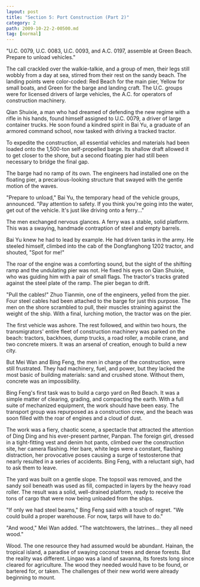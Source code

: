 ```yaml
---
layout: post
title: "Section 5: Port Construction (Part 2)"
category: 2
path: 2009-10-22-2-00500.md
tag: [normal]
---
```


"U.C. 0079, U.C. 0083, U.C. 0093, and A.C. 0197, assemble at Green Beach. Prepare to unload vehicles."

The call crackled over the walkie-talkie, and a group of men, their legs still wobbly from a day at sea, stirred from their rest on the sandy beach. The landing points were color-coded: Red Beach for the main pier, Yellow for small boats, and Green for the barge and landing craft. The U.C. groups were for licensed drivers of large vehicles, the A.C. for operators of construction machinery.

Qian Shuixie, a man who had dreamed of defending the new regime with a rifle in his hands, found himself assigned to U.C. 0079, a driver of large container trucks. He soon found a kindred spirit in Bai Yu, a graduate of an armored command school, now tasked with driving a tracked tractor.

To expedite the construction, all essential vehicles and materials had been loaded onto the 1,500-ton self-propelled barge. Its shallow draft allowed it to get closer to the shore, but a second floating pier had still been necessary to bridge the final gap.

The barge had no ramp of its own. The engineers had installed one on the floating pier, a precarious-looking structure that swayed with the gentle motion of the waves.

"Prepare to unload," Bai Yu, the temporary head of the vehicle groups, announced. "Pay attention to safety. If you think you're going into the water, get out of the vehicle. It's just like driving onto a ferry..."

The men exchanged nervous glances. A ferry was a stable, solid platform. This was a swaying, handmade contraption of steel and empty barrels.

Bai Yu knew he had to lead by example. He had driven tanks in the army. He steeled himself, climbed into the cab of the Dongfanghong 1202 tractor, and shouted, "Spot for me!"

The roar of the engine was a comforting sound, but the sight of the shifting ramp and the undulating pier was not. He fixed his eyes on Qian Shuixie, who was guiding him with a pair of small flags. The tractor's tracks grated against the steel plate of the ramp. The pier began to drift.

"Pull the cables!" Zhuo Tianmin, one of the engineers, yelled from the pier. Four steel cables had been attached to the barge for just this purpose. The men on the shore scrambled to pull, their muscles straining against the weight of the ship. With a final, lurching motion, the tractor was on the pier.

The first vehicle was ashore. The rest followed, and within two hours, the transmigrators' entire fleet of construction machinery was parked on the beach: tractors, backhoes, dump trucks, a road roller, a mobile crane, and two concrete mixers. It was an arsenal of creation, enough to build a new city.

But Mei Wan and Bing Feng, the men in charge of the construction, were still frustrated. They had machinery, fuel, and power, but they lacked the most basic of building materials: sand and crushed stone. Without them, concrete was an impossibility.

Bing Feng's first task was to build a cargo yard on Red Beach. It was a simple matter of clearing, grading, and compacting the earth. With a full suite of mechanized equipment, the work should have been easy. The transport group was repurposed as a construction crew, and the beach was soon filled with the roar of engines and a cloud of dust.

The work was a fiery, chaotic scene, a spectacle that attracted the attention of Ding Ding and his ever-present partner, Panpan. The foreign girl, dressed in a tight-fitting vest and denim hot pants, climbed over the construction site, her camera flashing. Her bare, white legs were a constant, flashing distraction, her provocative poses causing a surge of testosterone that nearly resulted in a series of accidents. Bing Feng, with a reluctant sigh, had to ask them to leave.

The yard was built on a gentle slope. The topsoil was removed, and the sandy soil beneath was used as fill, compacted in layers by the heavy road roller. The result was a solid, well-drained platform, ready to receive the tons of cargo that were now being unloaded from the ships.

"If only we had steel beams," Bing Feng said with a touch of regret. "We could build a proper warehouse. For now, tarps will have to do."

"And wood," Mei Wan added. "The watchtowers, the latrines... they all need wood."

Wood. The one resource they had assumed would be abundant. Hainan, the tropical island, a paradise of swaying coconut trees and dense forests. But the reality was different. Lingao was a land of savanna, its forests long since cleared for agriculture. The wood they needed would have to be found, or bartered for, or taken. The challenges of their new world were already beginning to mount.